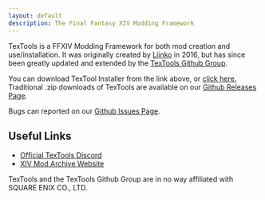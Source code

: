 ```yaml
---
layout: default
description: The Final Fantasy XIV Modding Framework
---
```

TexTools is a FFXIV Modding Framework for both mod creation and use/installation.  It was originally created by <a href="https://github.com/liinko/">Liinko</a> in 2016, but has since been greatly updated and extended by the <a href="https://github.com/TexTools">TexTools Github Group</a>.

You can download TexTool Installer from the link above, or <a href="{{site.data.download.download_url}}">click here.</a>
Traditional .zip downloads of TexTools are available on our <a href="https://github.com/TexTools/FFXIV_TexTools_UI/releases">Github Releases Page</a>.

Bugs can reported on our <a href="https://github.com/TexTools/FFXIV_TexTools_UI/issues">Github Issues Page</a>.

## Useful Links
- <a href="https://discord.gg/ffxivtextools">Official TexTools Discord</a>
- <a href="https://www.xivmodarchive.com">XIV Mod Archive Website</a>

TexTools and the TexTools Github Group are in no way affiliated with SQUARE ENIX CO., LTD.
